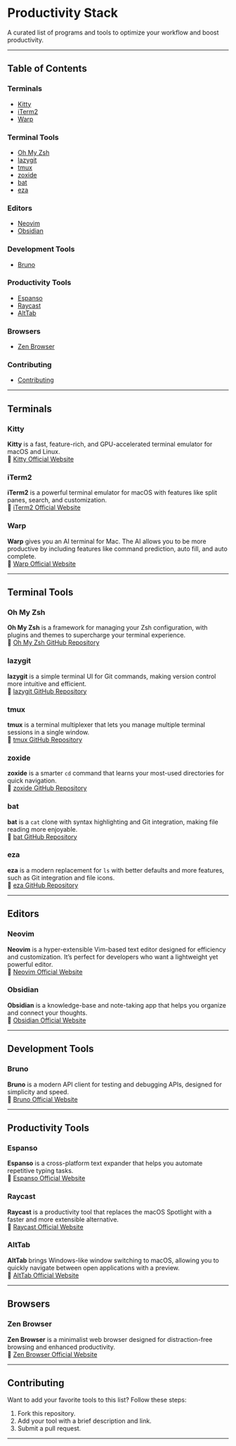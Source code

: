 # Productivity Stack  
A curated list of programs and tools to optimize your workflow and boost productivity.  

---

## Table of Contents  
### Terminals
- [Kitty](#kitty)
- [iTerm2](#iterm2)  
- [Warp](#warp)  

### Terminal Tools
- [Oh My Zsh](#oh-my-zsh)  
- [lazygit](#lazygit)  
- [tmux](#tmux)  
- [zoxide](#zoxide)  
- [bat](#bat)  
- [eza](#eza)  

### Editors
- [Neovim](#neovim)  
- [Obsidian](#obsidian)  

### Development Tools
- [Bruno](#bruno)  

### Productivity Tools
- [Espanso](#espanso)  
- [Raycast](#raycast)  
- [AltTab](#alttab)  

### Browsers
- [Zen Browser](#zen-browser)  

### Contributing
- [Contributing](#contributing)  

---

## Terminals

### Kitty  
**Kitty** is a fast, feature-rich, and GPU-accelerated terminal emulator for macOS and Linux.  
🔗 [Kitty Official Website](https://sw.kovidgoyal.net/kitty/)  

### iTerm2  
**iTerm2** is a powerful terminal emulator for macOS with features like split panes, search, and customization.  
🔗 [iTerm2 Official Website](https://iterm2.com/)  

### Warp  
**Warp** gives you an AI terminal for Mac. The AI allows you to be more productive by including features like command prediction, auto fill, and auto complete.  
🔗 [Warp Official Website](https://www.warp.dev/)  

---

## Terminal Tools

### Oh My Zsh  
**Oh My Zsh** is a framework for managing your Zsh configuration, with plugins and themes to supercharge your terminal experience.  
🔗 [Oh My Zsh GitHub Repository](https://github.com/ohmyzsh/ohmyzsh)  

### lazygit  
**lazygit** is a simple terminal UI for Git commands, making version control more intuitive and efficient.  
🔗 [lazygit GitHub Repository](https://github.com/jesseduffield/lazygit)  

### tmux  
**tmux** is a terminal multiplexer that lets you manage multiple terminal sessions in a single window.  
🔗 [tmux GitHub Repository](https://github.com/tmux/tmux)  

### zoxide  
**zoxide** is a smarter `cd` command that learns your most-used directories for quick navigation.  
🔗 [zoxide GitHub Repository](https://github.com/ajeetdsouza/zoxide)  

### bat  
**bat** is a `cat` clone with syntax highlighting and Git integration, making file reading more enjoyable.  
🔗 [bat GitHub Repository](https://github.com/sharkdp/bat)  

### eza  
**eza** is a modern replacement for `ls` with better defaults and more features, such as Git integration and file icons.  
🔗 [eza GitHub Repository](https://github.com/eza-community/eza)  

---

## Editors

### Neovim  
**Neovim** is a hyper-extensible Vim-based text editor designed for efficiency and customization. It’s perfect for developers who want a lightweight yet powerful editor.  
🔗 [Neovim Official Website](https://neovim.io/)  

### Obsidian  
**Obsidian** is a knowledge-base and note-taking app that helps you organize and connect your thoughts.  
🔗 [Obsidian Official Website](https://obsidian.md/)  

---

## Development Tools

### Bruno  
**Bruno** is a modern API client for testing and debugging APIs, designed for simplicity and speed.  
🔗 [Bruno Official Website](https://www.usebruno.com/)  

---

## Productivity Tools

### Espanso  
**Espanso** is a cross-platform text expander that helps you automate repetitive typing tasks.  
🔗 [Espanso Official Website](https://espanso.org/)  

### Raycast  
**Raycast** is a productivity tool that replaces the macOS Spotlight with a faster and more extensible alternative.  
🔗 [Raycast Official Website](https://www.raycast.com/)  

### AltTab  
**AltTab** brings Windows-like window switching to macOS, allowing you to quickly navigate between open applications with a preview.  
🔗 [AltTab Official Website](https://alt-tab-macos.netlify.app/)  

---

## Browsers

### Zen Browser  
**Zen Browser** is a minimalist web browser designed for distraction-free browsing and enhanced productivity.  
🔗 [Zen Browser Official Website](https://zenbrowser.app/)  

---

## Contributing  
Want to add your favorite tools to this list? Follow these steps:  
1. Fork this repository.  
2. Add your tool with a brief description and link.  
3. Submit a pull request.  

---

